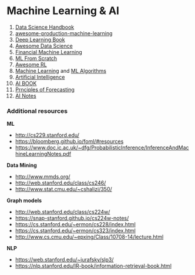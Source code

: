 # Machine Learning & AI

1. [Data Science Handbook](https://jakevdp.github.io/PythonDataScienceHandbook/)
2. [awesome-production-machine-learning](https://github.com/EthicalML/awesome-production-machine-learning)
3. [Deep Learning Book](https://d2l.ai/index.html)
4. [Awesome Data Science](https://github.com/academic/awesome-datascience)
5. [Financial Machine Learning](https://github.com/firmai/financial-machine-learning)
6. [ML From Scratch](https://github.com/eriklindernoren/ML-From-Scratch)
7. [Awesome RL](https://github.com/aikorea/awesome-rl)
8. [Machine Learning](https://en.wikipedia.org/wiki/Category:Machine_learning) and [ML Algorithms](https://en.wikipedia.org/wiki/Category:Machine_learning_algorithms)
9. [Artificial Intelligence](https://en.wikipedia.org/wiki/Category:Artificial_intelligence)
10. [AI BOOK](https://artint.info/index.html)
11. [Prnciples of Forecasting](https://otexts.com/fpp2/)
12. [AI Notes](https://users.cs.cf.ac.uk/Dave.Marshall/AI2/AI_notes.html)

### Additional resources
**ML**
- http://cs229.stanford.edu/
- https://bloomberg.github.io/foml/#resources
- https://www.doc.ic.ac.uk/~dfg/ProbabilisticInference/InferenceAndMachineLearningNotes.pdf

**Data Mining**
- http://www.mmds.org/
- http://web.stanford.edu/class/cs246/
- http://www.stat.cmu.edu/~cshalizi/350/

**Graph models**
- http://web.stanford.edu/class/cs224w/
- https://snap-stanford.github.io/cs224w-notes/
- https://cs.stanford.edu/~ermon/cs228/index.html
- https://cs.stanford.edu/~ermon/cs323/index.html
- http://www.cs.cmu.edu/~epxing/Class/10708-14/lecture.html

**NLP**
- https://web.stanford.edu/~jurafsky/slp3/
- https://nlp.stanford.edu/IR-book/information-retrieval-book.html